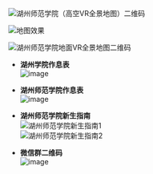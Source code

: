 ![湖州师范学院（高空VR全景地图）二维码](https://github.com/user-attachments/assets/34c4cbea-f3e0-489d-8e9a-6f419de1fcc9)

![地图效果](https://github.com/user-attachments/assets/8b0a9171-3710-4d2b-9802-187a5e411ea3)

![湖州师范学院地面VR全景地图二维码](https://github.com/user-attachments/assets/799acdb8-00d0-499e-9179-6d22e3eee029)


- **湖州学院作息表**  
  ![image](https://github.com/user-attachments/assets/869f919f-3475-40c6-856d-0ad890e1a52a)

- **湖州师范学院作息表**  
  ![image](https://github.com/user-attachments/assets/11fa391a-a4c1-4d76-b6d5-299744f18dde)

- **湖州师范学院新生指南**  
  ![湖州师范学院新生指南1](https://github.com/user-attachments/assets/1fc1b1ef-b5fd-405b-9752-9b4f4403760a)  
  ![湖州师范学院新生指南2](https://github.com/user-attachments/assets/bc2de8b7-2a80-48e1-9796-9f3b3f6fee45)

- **微信群二维码**  
  ![image](https://github.com/user-attachments/assets/3672ac07-a647-427c-91e1-75c7d99577e3)
